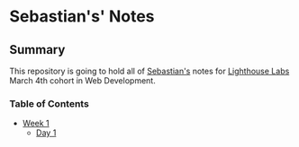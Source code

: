 # Sebastian's' Notes

## Summary

This repository is going to hold all of [Sebastian's](https://github.com/SebastianPez) notes for [Lighthouse Labs](https://lighthouselabs.ca/) March 4th cohort in Web Development.

### Table of Contents
* [Week 1](/Week_1)
  * [Day 1](/Week_1/Day_1)